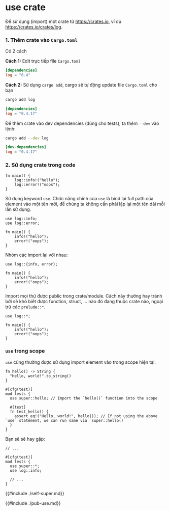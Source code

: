 # use crate

Để sử dụng (import) một crate từ <https://crates.io>, ví dụ <https://crates.io/crates/log>.

### 1. Thêm crate vào `Cargo.toml`

Có 2 cách

**Cách 1:** Edit trực tiếp file `Cargo.toml`

```toml
[dependencies]
log = "0.4"
```

**Cách 2:** Sử dụng `cargo add`, cargo sẽ tự động update file `Cargo.toml` cho bạn

```bash
cargo add log
```

```toml
[dependencies]
log = "0.4.17"
```

Để thêm crate vào dev dependencies (dùng cho tests), ta thêm `--dev` vào lệnh:

```bash
cargo add --dev log
```

```toml
[dev-dependencies]
log = "0.4.17"
```

### 2. Sử dụng crate trong code

```rust,no_run
fn main() {
    log::info!("hello");
    log::error!("oops");
}
```

Sử dụng keyword `use`. Chức năng chính của `use` là bind lại full path 
của element vào một tên mới, để chúng ta không cần phải lặp lại một tên dài mỗi lần sử dụng.

```rust,no_run
use log::info;
use log::error;

fn main() {
    info!("hello");
    error!("oops");
}
```

Nhóm các import lại với nhau:

```rust,no_run
use log::{info, error};

fn main() {
    info!("hello");
    error!("oops");
}
```

Import mọi thứ được public trong crate/module. Cách này thường hay tránh bởi 
sẽ khó biết được function, struct, ... nào đó đang thuộc crate nào, ngoại trừ các `prelude::*`.

```rust,no_run
use log::*;

fn main() {
    info!("hello");
    error!("oops");
}
```

### `use` trong scope

`use` cũng thường được sử dụng import element vào trong scope hiện tại.

```rust,no_run
fn hello() -> String {
  "Hello, world!".to_string()
}

#[cfg(test)]
mod tests {
  use super::hello; // Import the `hello()` function into the scope
    
  #[test]
  fn test_hello() {
    assert_eq!("Hello, world!", hello()); // If not using the above `use` statement, we can run same via `super::hello()`
  }
}
```

Bạn sẽ sẽ hay gặp:

```rust,no_run
// ...

#[cfg(test)]
mod tests {
  use super::*;
  use log::info;
    
  // ...
}
```

{{#include ./self-super.md}}

{{#include ./pub-use.md}}